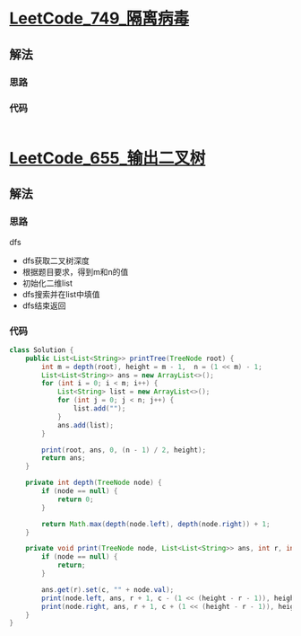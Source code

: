 # [LeetCode_749_隔离病毒](https://leetcode.cn/problems/contain-virus/)
## 解法
### 思路

### 代码
```java

```
# [LeetCode_655_输出二叉树](https://leetcode.cn/problems/print-binary-tree/)
## 解法
### 思路
dfs
- dfs获取二叉树深度
- 根据题目要求，得到m和n的值
- 初始化二维list
- dfs搜索并在list中填值
- dfs结束返回
### 代码
```java
class Solution {
    public List<List<String>> printTree(TreeNode root) {
        int m = depth(root), height = m - 1,  n = (1 << m) - 1;
        List<List<String>> ans = new ArrayList<>();
        for (int i = 0; i < m; i++) {
            List<String> list = new ArrayList<>();
            for (int j = 0; j < n; j++) {
                list.add("");
            }
            ans.add(list);
        }

        print(root, ans, 0, (n - 1) / 2, height);
        return ans;
    }

    private int depth(TreeNode node) {
        if (node == null) {
            return 0;
        }

        return Math.max(depth(node.left), depth(node.right)) + 1;
    }

    private void print(TreeNode node, List<List<String>> ans, int r, int c, int height) {
        if (node == null) {
            return;
        }

        ans.get(r).set(c, "" + node.val);
        print(node.left, ans, r + 1, c - (1 << (height - r - 1)), height);
        print(node.right, ans, r + 1, c + (1 << (height - r - 1)), height);
    }
}
```
